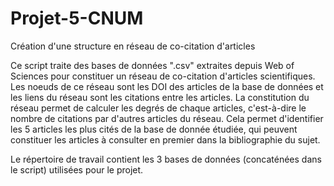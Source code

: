 # Projet-5-CNUM
Création d'une structure en réseau de co-citation d'articles 

Ce script traite des bases de données ".csv" extraites depuis Web of Sciences pour constituer un réseau de co-citation d'articles scientifiques. 
Les noeuds de ce réseau sont les DOI des articles de la base de données et les liens du réseau sont les citations entre les articles. 
La constitution du réseau permet de calculer les degrés de chaque articles, c'est-à-dire le nombre de citations par d'autres articles du réseau. 
Cela permet d'identifier les 5 articles les plus cités de la base de donnée étudiée, qui peuvent constituer les articles à consulter en premier dans la bibliographie du sujet.

Le répertoire de travail contient les 3 bases de données (concaténées dans le script) utilisées pour le projet. 
